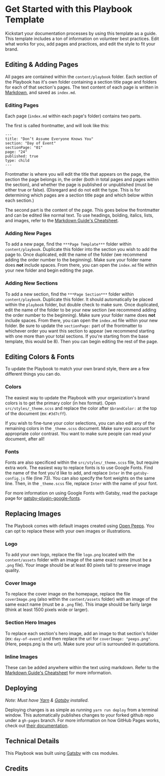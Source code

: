 # Get Started with this Playbook Template

Kickstart your documentation processes by using this template as a guide. This template includes a ton of information on volunteer best practices. Edit what works for you, add pages and practices, and edit the style to fit your brand.

## Editing & Adding Pages

All pages are contained within the `content/playbook` folder. Each section of the Playbook has it's own folder containing a section title page and folders for each of that section's pages. The text content of each page is written in [Markdown](https://www.markdownguide.org/), and saved as `index.md`.

### Editing Pages

Each page (`index.md` within each page's folder) contains two parts.

The first is called frontmatter, and will look like this:

```
---
title: "Don’t Assume Everyone Knows You"
section: "Day of Event"
sectionPage: "01"
page: "24"
published: true
type: child
---
```

Frontmatter is where you will edit the title that appears on the page, the section the page belongs in, the order (both in total pages and pages within the section), and whether the page is published or unpublished (must be either true or false). (Disregard and do not edit the type. This is for determining which pages are a section title page and which below within each section.)

The second part is the content of the page. This goes below the frontmatter and can be edited like normal text. To use headings, bolding, italics, lists, and images, refer to the [Markdown Guide's Cheatsheet](https://www.markdownguide.org/cheat-sheet/).

### Adding New Pages

To add a new page, find the `***Page Template***` folder within `content/playbook`. Duplicate this folder into the section you wish to add the page to. Once duplicated, edit the name of the folder (we recommend adding the order number to the beginning). Make sure your folder name does **not** include spaces. From there, you can open the `index.md` file within your new folder and begin editing the page.

### Adding New Sections

To add a new section, find the `***Page Section***` folder within `content/playbook`. Duplicate this folder. It should automatically be placed within the `playbook` folder, but double check to make sure. Once duplicated, edit the name of the folder to be your new section (we recommend adding the order number to the beginning). Make sure your folder name does **not** include spaces. From there, you can open the `index.md` file within your new folder. Be sure to update the `sectionPage:` part of the frontmatter to whichever order you want this section to appear (we recommend starting with one more than your total sections. If you're starting from the base template, this would be 8). Then you can begin editing the rest of the page.

## Editing Colors & Fonts

To update the Playbook to match your own brand style, there are a few different things you can do.

### Colors

The easiest way to update the Playbook with your organization's brand colors is to get the primary color (in hex format). Open `src/styles/_theme.scss` and replace the color after `$brandColor:` at the top of the document (ex: `#3d7cff`).

If you wish to fine-tune your color selections, you can also edit any of the remaining colors in the `_theme.scss` document. Make sure you account for appropriate color contrast. You want to make sure people can read your document, after all!

### Fonts

Fonts are also specificed within the `src/styles/_theme.scss` file, but require extra work. The easiest way to replace fonts is to use Google Fonts. Find the name of the font you'd like to add, and replace `Inter` in the `gatsby-config.js` file (line 73). You can also specify the font weights on the same line. Then, in the `_theme.scss` file, replace `Inter` with the name of your font.

For more information on using Google Fonts with Gatsby, read the package page for [gatsby-plugin-google-fonts](https://www.gatsbyjs.org/packages/gatsby-plugin-google-fonts/).

## Replacing Images

The Playbook comes with default images created using [Open Peeps](https://www.openpeeps.com/). You can opt to replace these with your own images or illustrations.

### Logo

To add your own logo, replace the file `logo.png` located with the `content/assets` folder with an image of the same exact name (must be a `.png` file). Your image should be at least 80 pixels tall to preserve image quality.

### Cover Image

To replace the cover image on the homepage, replace the file `coverImage.png` (also within the `content/assets` folder) with an image of the same exact name (must be a `.png` file). This image should be fairly large (think at least 1500 pixels wide or larger).

### Section Hero Images

To replace each section's hero image, add an image to that section's folder (ex: `day-of-event`) and then replace the url for `coverImage: "peeps.png"`. (Here, peeps.png is the url). Make sure your url is surrounded in quotations.

### Inline Images

These can be added anywhere within the text using markdown. Refer to the [Markdown Guide's Cheatsheet](https://www.markdownguide.org/cheat-sheet/) for more information.

## Deploying

_Note: Must have [Yarn](https://yarnpkg.com/getting-started) & [Gatsby](https://www.gatsbyjs.org/docs/) installed._

Deploying changes is as simple as running `yarn run deploy` from a terminal window. This automatically publishes changes to your forked github repo under a `gh-pages` branch. For more information on how GitHub Pages works, check out [their documentation](https://pages.github.com/).

## Technical Details

This Playbook was built using [Gatsby](https://www.gatsbyjs.org/) with css modules.

## Credits

